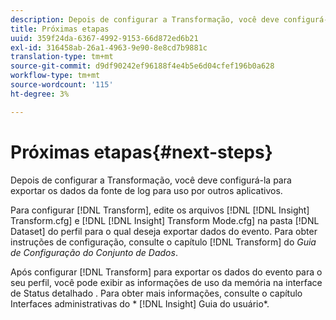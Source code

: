 ```yaml
---
description: Depois de configurar a Transformação, você deve configurá-la para exportar os dados da fonte de log para uso por outros aplicativos.
title: Próximas etapas
uuid: 359f24da-6367-4992-9153-66d872ed6b21
exl-id: 316458ab-26a1-4963-9e90-8e8cd7b9881c
translation-type: tm+mt
source-git-commit: d9df90242ef96188f4e4b5e6d04cfef196b0a628
workflow-type: tm+mt
source-wordcount: '115'
ht-degree: 3%

---
```


# Próximas etapas{#next-steps}

Depois de configurar a Transformação, você deve configurá-la para exportar os dados da fonte de log para uso por outros aplicativos.

Para configurar [!DNL Transform], edite os arquivos [!DNL [!DNL Insight] Transform.cfg] e [!DNL [!DNL Insight] Transform Mode.cfg] na pasta [!DNL Dataset] do perfil para o qual deseja exportar dados do evento. Para obter instruções de configuração, consulte o capítulo [!DNL Transform] do *Guia de Configuração do Conjunto de Dados*.

Após configurar [!DNL Transform] para exportar os dados do evento para o seu perfil, você pode exibir as informações de uso da memória na interface de Status detalhado . Para obter mais informações, consulte o capítulo Interfaces administrativas do * [!DNL Insight] Guia do usuário*.
